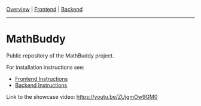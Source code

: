 [Overview](./README.md) | [Frontend](./frontend/README.md) | [Backend](./backend/README.md)
___

# MathBuddy

Public repository of the MathBuddy project.

For installation instructions see:
- [Frontend Instructions](./frontend/README.md)
- [Backend Instructions](./backend/README.md)

Link to the showcase video: https://youtu.be/ZUjgmOw9GM0
